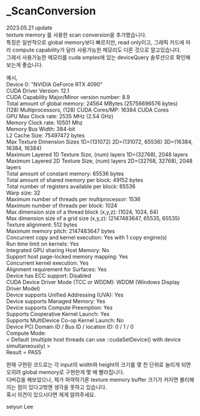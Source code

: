 # _ScanConversion   

2023.05.21 update   
texture memory 를 사용한 scan conversion을 추가했습니다.   
특징은 일반적으로  global memory보다 빠르지만, read only이고, 그래픽 카드에 따라 compute capability가 달라 사용가능한 메모리도 다른 것으로 알고있습니다.   
그래서 사용가능한 메모리를 cuda smples에 있는 deviceQuery 솔루션으로 확인해 보는게 좋습니다.   

예시,   
Device 0: "NVIDIA GeForce RTX 4090"   
  CUDA Driver Version:                           12.1   
  CUDA Capability Major/Minor version number:    8.9   
  Total amount of global memory:                 24564 MBytes (25756696576 bytes)   
  (128) Multiprocessors, (128) CUDA Cores/MP:     16384 CUDA Cores   
  GPU Max Clock rate:                            2535 MHz (2.54 GHz)   
  Memory Clock rate:                             10501 Mhz   
  Memory Bus Width:                              384-bit   
  L2 Cache Size:                                 75497472 bytes   
  Max Texture Dimension Sizes                    1D=(131072) 2D=(131072, 65536) 3D=(16384, 16384, 16384)   
  Maximum Layered 1D Texture Size, (num) layers  1D=(32768), 2048 layers   
  Maximum Layered 2D Texture Size, (num) layers  2D=(32768, 32768), 2048 layers   
  Total amount of constant memory:               65536 bytes   
  Total amount of shared memory per block:       49152 bytes   
  Total number of registers available per block: 65536   
  Warp size:                                     32   
  Maximum number of threads per multiprocessor:  1536   
  Maximum number of threads per block:           1024   
  Max dimension size of a thread block (x,y,z): (1024, 1024, 64)   
  Max dimension size of a grid size (x,y,z):    (2147483647, 65535, 65535)   
  Texture alignment:                             512 bytes   
  Maximum memory pitch:                          2147483647 bytes   
  Concurrent copy and kernel execution:          Yes with 1 copy engine(s)   
  Run time limit on kernels:                     Yes   
  Integrated GPU sharing Host Memory:            No   
  Support host page-locked memory mapping:       Yes   
  Concurrent kernel execution:                   Yes   
  Alignment requirement for Surfaces:            Yes   
  Device has ECC support:                        Disabled   
  CUDA Device Driver Mode (TCC or WDDM):         WDDM (Windows Display Driver Model)   
  Device supports Unified Addressing (UVA):      Yes   
  Device supports Managed Memory:                Yes   
  Device supports Compute Preemption:            Yes   
  Supports Cooperative Kernel Launch:            Yes   
  Supports MultiDevice Co-op Kernel Launch:      No   
  Device PCI Domain ID / Bus ID / location ID:   0 / 1 / 0   
  Compute Mode:   
     < Default (multiple host threads can use ::cudaSetDevice() with device simultaneously) >   
Result = PASS   
   
   
현재 구현된 코드로는 각 input의 width와 height의 크기를 몇 천 단위로 늘리게 되면 오히려 global memory로 구현한게 몇 배 빨라집니다.   
디버깅을 해보았으나, 제가 파악하기론 texture memory buffer 크기가 커지면 불리해지는 점이 있다고밖엔 생각을 못하고 있습니다.   
혹시 의견이 있으시다면 제게 알려주세요.   

seiyun Lee   






